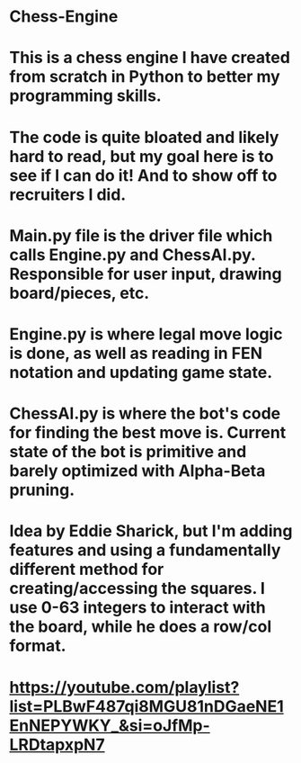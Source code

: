 # Chess-Engine

# This is a chess engine I have created from scratch in Python to better my programming skills.
# The code is quite bloated and likely hard to read, but my goal here is to see if I can do it! And to show off to recruiters I did.

# Main.py file is the driver file which calls Engine.py and ChessAI.py. Responsible for user input, drawing board/pieces, etc.
# Engine.py is where legal move logic is done, as well as reading in FEN notation and updating game state.
# ChessAI.py is where the bot's code for finding the best move is. Current state of the bot is primitive and barely optimized with Alpha-Beta pruning.

# Idea by Eddie Sharick, but I'm adding features and using a fundamentally different method for creating/accessing the squares. I use 0-63 integers to interact with the board, while he does a row/col format.
# https://youtube.com/playlist?list=PLBwF487qi8MGU81nDGaeNE1EnNEPYWKY_&si=oJfMp-LRDtapxpN7
